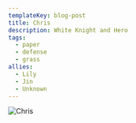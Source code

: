 ```yaml
---
templateKey: blog-post
title: Chris
description: White Knight and Hero
tags:
  - paper
  - defense
  - grass
allies:
  - Lily
  - Jin
  - Unknown
---
```

![Chris](/img/Chris.png)